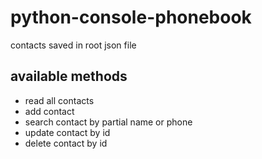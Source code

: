 # python-console-phonebook

contacts saved in root json file

## available methods

-   read all contacts
-   add contact
-   search contact by partial name or phone
-   update contact by id
-   delete contact by id
